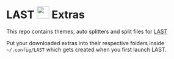 # LAST <img src="https://raw.githubusercontent.com/Wins1ey/LAST/main/assets/last.png" width=32> Extras

This repo contains themes, auto splitters and split files for [LAST](https://github.com/wins1ey/LAST)

Put your downloaded extras into their respective folders inside `~/.config/LAST` which gets created when you first launch LAST.
